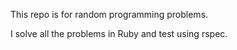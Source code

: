 This repo is for random programming problems.

I solve all the problems in Ruby and test using rspec.
